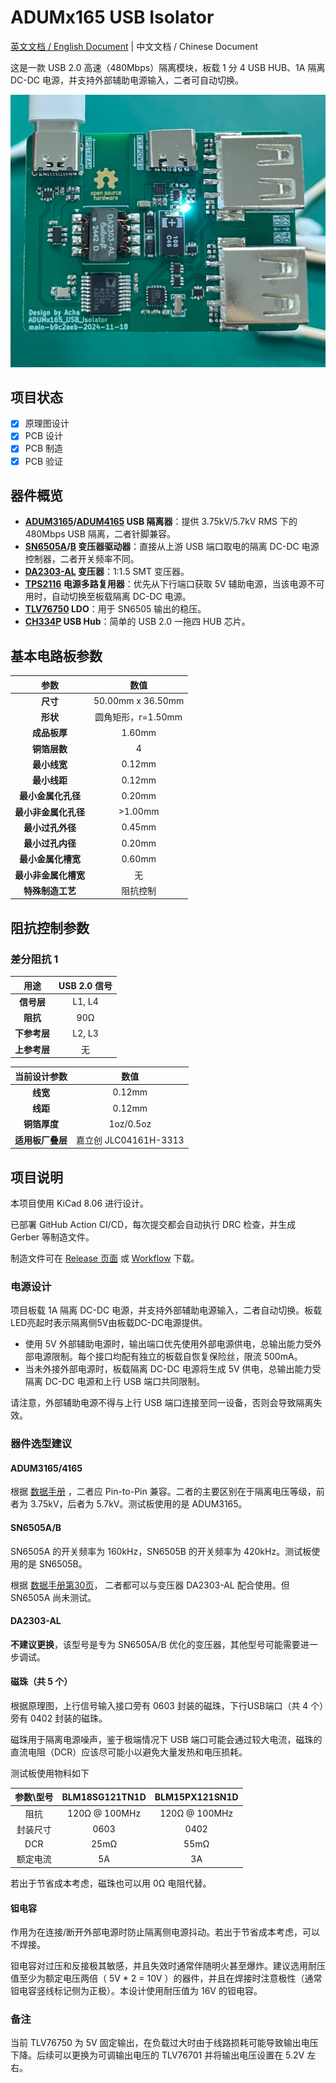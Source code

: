 <!--

将如下 readme.md 文件翻译为英文，尽可能保证原有格式不变。添加该文档由ChatGPT翻译的备注。

所有形如 https://www.ti.com/product/SN6505A 的链接，替换为 https://www.ti.com/product/SN6505A

所有形如 https://www.analog.com/en/products/adum3165.html 的链接，替换为 https://www.analog.com/en/products/adum3165.html

为中文文档添加到 ./readme.zh.md 的链接。

以下为其他需要替换的链接：

[CH334P](https://www.wch.cn/products/CH334.html) -> https://www.wch-ic.com/products/CH334.html

[数据手册第30页](https://www.ti.com.cn/cn/lit/ds/zhcse71i/zhcse71i.pdf#page=30) -> https://www.ti.com/lit/ds/sllsep9i/sllsep9i.pdf#page=30

以下为其他需要替换的名词：

嘉立创 JLC04161H-3313 -> JLCPCB JLC04161H-3313

-->

# ADUMx165 USB Isolator

[英文文档 / English Document](./readme.md) | 中文文档 / Chinese Document

这是一款 USB 2.0 高速（480Mbps）隔离模块，板载 1 分 4 USB HUB、1A 隔离 DC-DC 电源，并支持外部辅助电源输入，二者可自动切换。

![电路板实拍图](docs/images/board-b9c2aeb.jpg)

## 项目状态

- [x] 原理图设计
- [x] PCB 设计
- [x] PCB 制造
- [x] PCB 验证

## 器件概览

- **[ADUM3165](https://www.analog.com/cn/products/adum3165.html)/[ADUM4165](https://www.analog.com/cn/products/adum4165.html) USB 隔离器**：提供 3.75kV/5.7kV RMS 下的 480Mbps USB 隔离，二者针脚兼容。
- **[SN6505A](https://www.ti.com.cn/product/cn/SN6505A)/[B](https://www.ti.com.cn/product/cn/SN6505B) 变压器驱动器**：直接从上游 USB 端口取电的隔离 DC-DC 电源控制器，二者开关频率不同。
- **[DA2303-AL](https://www.coilcraft.com/en-us/products/transformers/power-transformers/isolation/da230x/da2303-al) 变压器**：1:1.5 SMT 变压器。
- **[TPS2116](https://www.ti.com.cn/product/cn/TPS2116) 电源多路复用器**：优先从下行端口获取 5V 辅助电源，当该电源不可用时，自动切换至板载隔离 DC-DC 电源。
- **[TLV76750](https://www.ti.com.cn/product/cn/TLV767) LDO**：用于 SN6505 输出的稳压。
- **[CH334P](https://www.wch.cn/products/CH334.html) USB Hub**：简单的 USB 2.0 一拖四 HUB 芯片。

## 基本电路板参数

| 参数           | 数值              |
|:-------------:|:----------------:|
| **尺寸**       | 50.00mm x 36.50mm |
| **形状**       | 圆角矩形，r=1.50mm |
| **成品板厚**   | 1.60mm            |
| **铜箔层数**   | 4                  |
| **最小线宽**   | 0.12mm             |
| **最小线距**   | 0.12mm             |
| **最小金属化孔径** | 0.20mm          |
| **最小非金属化孔径** | >1.00mm      |
| **最小过孔外径** | 0.45mm            |
| **最小过孔内径** | 0.20mm            |
| **最小金属化槽宽** | 0.60mm         |
| **最小非金属化槽宽** | 无              |
| **特殊制造工艺** | 阻抗控制          |

## 阻抗控制参数

### 差分阻抗 1

| 用途           | USB 2.0 信号       |
|:-------------:|:----------------:|
| **信号层**     | L1, L4            |
| **阻抗**       | 90Ω               |
| **下参考层**   | L2, L3            |
| **上参考层**   | 无                |

| 当前设计参数  | 数值              |
|:-------------:|:----------------:|
| **线宽**       | 0.12mm            |
| **线距**       | 0.12mm            |
| **铜箔厚度**   | 1oz/0.5oz         |
| **适用板厂叠层** | 嘉立创 JLC04161H-3313 |

## 项目说明

本项目使用 KiCad 8.06 进行设计。

已部署 GitHub Action CI/CD，每次提交都会自动执行 DRC 检查，并生成 Gerber 等制造文件。

制造文件可在 [Release 页面](https://github.com/acha666/ADUMx165_USB_Isolator/releases) 或 [Workflow](https://github.com/acha666/ADUMx165_USB_Isolator/actions/workflows/kicad-ci.yml) 下载。

### 电源设计

项目板载 1A 隔离 DC-DC 电源，并支持外部辅助电源输入，二者自动切换。板载LED亮起时表示隔离侧5V由板载DC-DC电源提供。

- 使用 5V 外部辅助电源时，输出端口优先使用外部电源供电，总输出能力受外部电源限制。每个接口均配有独立的板载自恢复保险丝，限流 500mA。
- 当未外接外部电源时，板载隔离 DC-DC 电源将生成 5V 供电，总输出能力受隔离 DC-DC 电源和上行 USB 端口共同限制。

请注意，外部辅助电源不得与上行 USB 端口连接至同一设备，否则会导致隔离失效。

### 器件选型建议

#### ADUM3165/4165

根据 [数据手册](https://www.analog.com/media/en/technical-documentation/data-sheets/adum3165-3166.pdf) ，二者应 Pin-to-Pin 兼容。二者的主要区别在于隔离电压等级，前者为 3.75kV，后者为 5.7kV。测试板使用的是 ADUM3165。

#### SN6505A/B

SN6505A 的开关频率为 160kHz，SN6505B 的开关频率为 420kHz。测试板使用的是 SN6505B。

根据 [数据手册第30页](https://www.ti.com.cn/cn/lit/ds/zhcse71i/zhcse71i.pdf#page=30)， 二者都可以与变压器 DA2303-AL 配合使用。但 SN6505A 尚未测试。

#### DA2303-AL

**不建议更换**，该型号是专为 SN6505A/B 优化的变压器，其他型号可能需要进一步调试。

#### 磁珠（共 5 个）

根据原理图，上行信号输入接口旁有 0603 封装的磁珠，下行USB端口（共 4 个）旁有 0402 封装的磁珠。

磁珠用于隔离电源噪声，鉴于极端情况下 USB 端口可能会通过较大电流，磁珠的直流电阻（DCR）应该尽可能小以避免大量发热和电压损耗。

测试板使用物料如下

| 参数\型号 | BLM18SG121TN1D | BLM15PX121SN1D |
|:------:|:-----------:|:------------:|
| 阻抗 | 120Ω @ 100MHz | 120Ω @ 100MHz |
| 封装尺寸 | 0603 | 0402 |
| DCR | 25mΩ | 55mΩ |
| 额定电流 | 5A | 3A |

若出于节省成本考虑，磁珠也可以用 0Ω 电阻代替。

#### 钽电容

作用为在连接/断开外部电源时防止隔离侧电源抖动。若出于节省成本考虑，可以不焊接。

钽电容对过压和反接极其敏感，并且失效时通常伴随明火甚至爆炸。建议选用耐压值至少为额定电压两倍（ 5V * 2 = 10V ）的器件，并且在焊接时注意极性（通常钽电容竖线标记侧为正极）。本设计使用耐压值为 16V 的钽电容。

### 备注

当前 TLV76750 为 5V 固定输出，在负载过大时由于线路损耗可能导致输出电压下降。后续可以更换为可调输出电压的 TLV76701 并将输出电压设置在 5.2V 左右。
